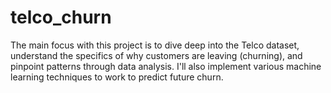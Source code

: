 # telco_churn
The main focus with this project is to dive deep into the Telco dataset, understand the specifics of why customers are leaving (churning), and pinpoint patterns through data analysis. I'll also implement various machine learning techniques to work to predict future churn.
